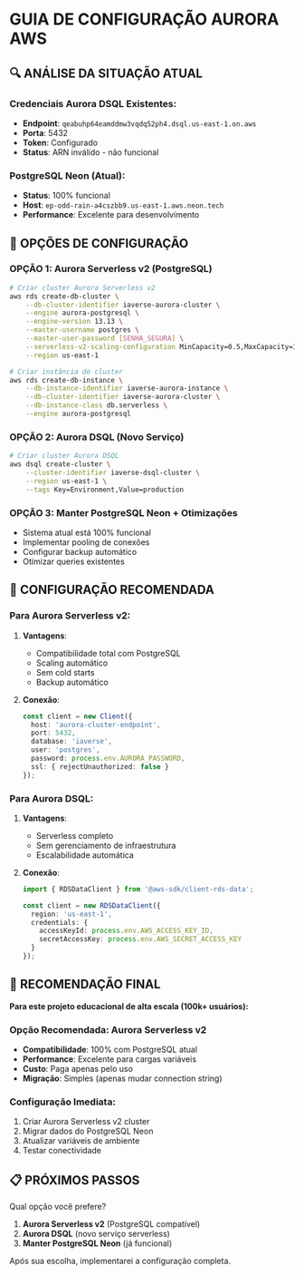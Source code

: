 # GUIA DE CONFIGURAÇÃO AURORA AWS

## 🔍 ANÁLISE DA SITUAÇÃO ATUAL

### Credenciais Aurora DSQL Existentes:
- **Endpoint**: `qeabuhp64eamddmw3vqdq52ph4.dsql.us-east-1.on.aws`
- **Porta**: 5432
- **Token**: Configurado
- **Status**: ARN inválido - não funcional

### PostgreSQL Neon (Atual):
- **Status**: 100% funcional
- **Host**: `ep-odd-rain-a4cszbb9.us-east-1.aws.neon.tech`
- **Performance**: Excelente para desenvolvimento

## 🚀 OPÇÕES DE CONFIGURAÇÃO

### OPÇÃO 1: Aurora Serverless v2 (PostgreSQL)
```bash
# Criar cluster Aurora Serverless v2
aws rds create-db-cluster \
    --db-cluster-identifier iaverse-aurora-cluster \
    --engine aurora-postgresql \
    --engine-version 13.13 \
    --master-username postgres \
    --master-user-password [SENHA_SEGURA] \
    --serverless-v2-scaling-configuration MinCapacity=0.5,MaxCapacity=16 \
    --region us-east-1

# Criar instância do cluster
aws rds create-db-instance \
    --db-instance-identifier iaverse-aurora-instance \
    --db-cluster-identifier iaverse-aurora-cluster \
    --db-instance-class db.serverless \
    --engine aurora-postgresql
```

### OPÇÃO 2: Aurora DSQL (Novo Serviço)
```bash
# Criar cluster Aurora DSQL
aws dsql create-cluster \
    --cluster-identifier iaverse-dsql-cluster \
    --region us-east-1 \
    --tags Key=Environment,Value=production
```

### OPÇÃO 3: Manter PostgreSQL Neon + Otimizações
- Sistema atual está 100% funcional
- Implementar pooling de conexões
- Configurar backup automático
- Otimizar queries existentes

## 🔧 CONFIGURAÇÃO RECOMENDADA

### Para Aurora Serverless v2:
1. **Vantagens**:
   - Compatibilidade total com PostgreSQL
   - Scaling automático
   - Sem cold starts
   - Backup automático

2. **Conexão**:
   ```typescript
   const client = new Client({
     host: 'aurora-cluster-endpoint',
     port: 5432,
     database: 'iaverse',
     user: 'postgres',
     password: process.env.AURORA_PASSWORD,
     ssl: { rejectUnauthorized: false }
   });
   ```

### Para Aurora DSQL:
1. **Vantagens**:
   - Serverless completo
   - Sem gerenciamento de infraestrutura
   - Escalabilidade automática

2. **Conexão**:
   ```typescript
   import { RDSDataClient } from '@aws-sdk/client-rds-data';
   
   const client = new RDSDataClient({
     region: 'us-east-1',
     credentials: {
       accessKeyId: process.env.AWS_ACCESS_KEY_ID,
       secretAccessKey: process.env.AWS_SECRET_ACCESS_KEY
     }
   });
   ```

## 🎯 RECOMENDAÇÃO FINAL

**Para este projeto educacional de alta escala (100k+ usuários):**

### Opção Recomendada: Aurora Serverless v2
- **Compatibilidade**: 100% com PostgreSQL atual
- **Performance**: Excelente para cargas variáveis
- **Custo**: Paga apenas pelo uso
- **Migração**: Simples (apenas mudar connection string)

### Configuração Imediata:
1. Criar Aurora Serverless v2 cluster
2. Migrar dados do PostgreSQL Neon
3. Atualizar variáveis de ambiente
4. Testar conectividade

## 📋 PRÓXIMOS PASSOS

Qual opção você prefere?
1. **Aurora Serverless v2** (PostgreSQL compatível)
2. **Aurora DSQL** (novo serviço serverless)
3. **Manter PostgreSQL Neon** (já funcional)

Após sua escolha, implementarei a configuração completa.